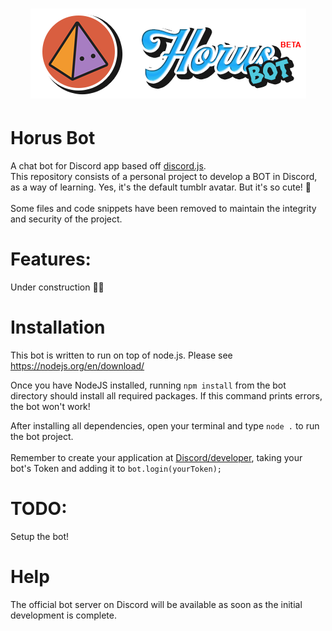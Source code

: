 <h1 align="center">
    <img alt="HorusBot" title="#horusbot" src=".github/githubHorus.png" />
</h1>

# Horus Bot
A chat bot for Discord app based off <a href="https://github.com/hydrabolt/discord.js/">discord.js</a>. </br>
This repository consists of a personal project to develop a BOT in Discord, as a way of learning.
Yes, it's the default tumblr avatar. But it's so cute! 🥺
</br>
</br>
Some files and code snippets have been removed to maintain the integrity and security of the project.


# Features:

Under construction  👨‍💻


# Installation

This bot is written to run on top of node.js. Please see https://nodejs.org/en/download/

Once you have NodeJS installed, running `npm install` from the bot directory should install all required packages. If this command prints errors, the bot won't work!

After installing all dependencies, open your terminal and type `node .` to run the bot project.
</br>
<br>
Remember to create your application at <a href="https://discord.com/developers/applications">Discord/developer</a>, taking your bot's Token and adding it to `bot.login(yourToken);`

# TODO:

Setup the bot!


# Help

The official bot server on Discord will be available as soon as the initial development is complete.
